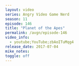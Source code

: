 ```yaml
---
layout: video
series: Angry Video Game Nerd
season: 11
episode: 146
title: "Planet of the Apes"
permalink: /avgn/episode-146
video_info:
  - youtube;YouTube;zbAoITuMqg4
release_date: 2017-07-04
mike_notes:
toggle: off
---
```

